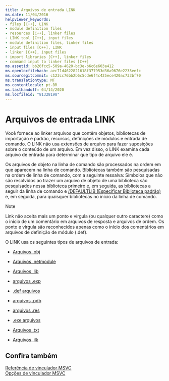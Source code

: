 ```yaml
---
title: Arquivos de entrada LINK
ms.date: 11/04/2016
helpviewer_keywords:
- files [C++], LINK
- module definition files
- resources [C++], linker files
- LINK tool [C++], input files
- module definition files, linker files
- input files [C++], LINK
- linker [C++], input files
- import libraries [C++], linker files
- command input to linker files [C++]
ms.assetid: bb26fcc5-509a-4620-bc3e-b6c6e603a412
ms.openlocfilehash: aec71d4622821618f377953d36a9676e2233eefc
ms.sourcegitcommit: c123cc76bb2b6c5cde6f4c425ece420ac733bf70
ms.translationtype: MT
ms.contentlocale: pt-BR
ms.lasthandoff: 04/14/2020
ms.locfileid: "81328198"
---
```

# <a name="link-input-files"></a>Arquivos de entrada LINK

Você fornece ao linker arquivos que contêm objetos, bibliotecas de importação e padrão, recursos, definições de módulos e entrada de comando. O LINK não usa extensões de arquivo para fazer suposições sobre o conteúdo de um arquivo. Em vez disso, o LINK examina cada arquivo de entrada para determinar que tipo de arquivo ele é.

Os arquivos de objeto na linha de comando são processados na ordem em que aparecem na linha de comando. Bibliotecas também são pesquisadas na ordem de linha de comando, com a seguinte ressalva: Símbolos que não são resolvidos ao trazer um arquivo de objeto de uma biblioteca são pesquisados nessa biblioteca primeiro e, em seguida, as bibliotecas a seguir da linha de comando e [/DEFAULTLIB (Especificar Biblioteca padrão)](defaultlib-specify-default-library.md) e, em seguida, para quaisquer bibliotecas no início da linha de comando.

> [!NOTE]
> Link não aceita mais um ponto e vírgula (ou qualquer outro caractere) como o início de um comentário em arquivos de resposta e arquivos de ordem. Os ponto e vírgula são reconhecidos apenas como o início dos comentários em arquivos de definição de módulo (.def).

O LINK usa os seguintes tipos de arquivos de entrada:

- [Arquivos .obj](dot-obj-files-as-linker-input.md)

- [Arquivos .netmodule](netmodule-files-as-linker-input.md)

- [Arquivos .lib](dot-lib-files-as-linker-input.md)

- [arquivos .exp](dot-exp-files-as-linker-input.md)

- [.def arquivos](dot-def-files-as-linker-input.md)

- [arquivos .pdb](dot-pdb-files-as-linker-input.md)

- [arquivos .res](dot-res-files-as-linker-input.md)

- [.exe arquivos](dot-exe-files-as-linker-input.md)

- [Arquivos .txt](dot-txt-files-as-linker-input.md)

- [Arquivos .ilk](dot-ilk-files-as-linker-input.md)

## <a name="see-also"></a>Confira também

[Referência de vinculador MSVC](linking.md)<br/>
[Opções de vinculador MSVC](linker-options.md)
